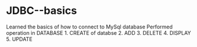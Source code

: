 # JDBC--basics
Learned the basics of  how to connect to MySql database 
Performed  operation in DATABASE 1.  CREATE of databse
                                 2.  ADD 
                                 3.  DELETE
                                 4.  DISPLAY
                                 5.  UPDATE

